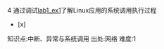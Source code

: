 4
通过调试[lab1_ex1](https://github.com/chyyuu/ucore_os_lab/blob/master/related_info/lab1/lab1-ex1.md)了解Linux应用的系统调用执行过程
- [x]

知识点:中断、异常与系统调用
出处:网络
难度:1
> 
